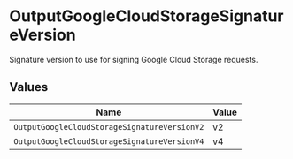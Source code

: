 # OutputGoogleCloudStorageSignatureVersion

Signature version to use for signing Google Cloud Storage requests.


## Values

| Name                                         | Value                                        |
| -------------------------------------------- | -------------------------------------------- |
| `OutputGoogleCloudStorageSignatureVersionV2` | v2                                           |
| `OutputGoogleCloudStorageSignatureVersionV4` | v4                                           |